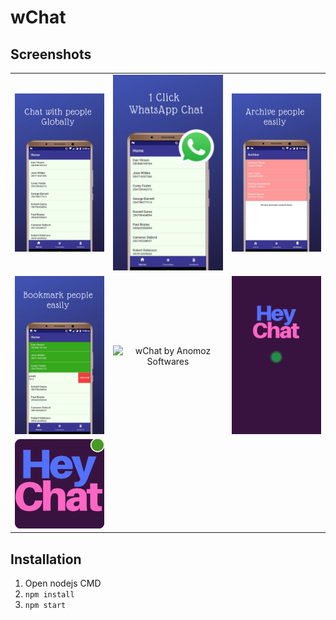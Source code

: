 # wChat

## Screenshots

<table>
  <tbody>
    <tr>
      <!-- Video 1 -->
      <td align="center">
          <img width="290" alt="wChat by Anomoz Softwares" src="/screenshots/1.png">
          <br>
      </td>
      <!-- Video 2 -->
      <td align="center">
          <img width="290" alt="wChat by Anomoz Softwares" src="/screenshots/2.png">
          <br>
      </td>
      <!-- Video 3 -->
      <td align="center">
          <img width="290" alt="wChat by Anomoz Softwares" src="/screenshots/3.png">
          <br>
      </td>
    </tr>
    <tr>
      <!-- Video 1 -->
      <td align="center">
          <img width="290" alt="wChat by Anomoz Softwares" src="/screenshots/4.png">
          <br>
      </td>
      <!-- Video 2 -->
      <td align="center">
          <img width="290" alt="wChat by Anomoz Softwares" src="/screenshots/5.png">
          <br>
      </td>
      <!-- Video 3 -->
      <td align="center">
          <img width="290" alt="wChat by Anomoz Softwares" src="/screenshots/6.png">
          <br>
      </td>
    </tr>
    <tr>
      <!-- Video 1 -->
      <td align="center">
          <img width="290" alt="wChat by Anomoz Softwares" src="/screenshots/innovations.png">
          <br>
      </td>
    </tr>
  </tbody>
</table>

## Installation

1) Open nodejs CMD
2) <code>npm install</code>
2) <code>npm start</code>
